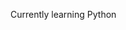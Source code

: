 Currently learning Python

<!---
Pielebotter/Pielebotter is a ✨ special ✨ repository because its `README.md` (this file) appears on your GitHub profile.
You can click the Preview link to take a look at your changes.
--->
